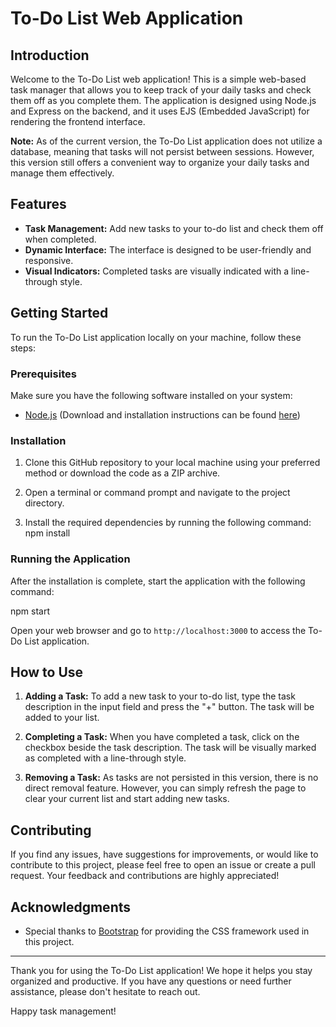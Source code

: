 # To-Do List Web Application

## Introduction

Welcome to the To-Do List web application! This is a simple web-based task manager that allows you to keep track of your daily tasks and check them off as you complete them. The application is designed using Node.js and Express on the backend, and it uses EJS (Embedded JavaScript) for rendering the frontend interface.

**Note:** As of the current version, the To-Do List application does not utilize a database, meaning that tasks will not persist between sessions. However, this version still offers a convenient way to organize your daily tasks and manage them effectively.

## Features

- **Task Management:** Add new tasks to your to-do list and check them off when completed.
- **Dynamic Interface:** The interface is designed to be user-friendly and responsive.
- **Visual Indicators:** Completed tasks are visually indicated with a line-through style.

## Getting Started

To run the To-Do List application locally on your machine, follow these steps:

### Prerequisites

Make sure you have the following software installed on your system:

- [Node.js](https://nodejs.org/) (Download and installation instructions can be found [here](https://nodejs.org/))

### Installation

1. Clone this GitHub repository to your local machine using your preferred method or download the code as a ZIP archive.

2. Open a terminal or command prompt and navigate to the project directory.

3. Install the required dependencies by running the following command:
   npm install

### Running the Application

After the installation is complete, start the application with the following command:

npm start


Open your web browser and go to `http://localhost:3000` to access the To-Do List application.

## How to Use

1. **Adding a Task:** To add a new task to your to-do list, type the task description in the input field and press the "+" button. The task will be added to your list.

2. **Completing a Task:** When you have completed a task, click on the checkbox beside the task description. The task will be visually marked as completed with a line-through style.

3. **Removing a Task:** As tasks are not persisted in this version, there is no direct removal feature. However, you can simply refresh the page to clear your current list and start adding new tasks.

## Contributing

If you find any issues, have suggestions for improvements, or would like to contribute to this project, please feel free to open an issue or create a pull request. Your feedback and contributions are highly appreciated!



## Acknowledgments

- Special thanks to [Bootstrap](https://getbootstrap.com/) for providing the CSS framework used in this project.

---

Thank you for using the To-Do List application! We hope it helps you stay organized and productive. If you have any questions or need further assistance, please don't hesitate to reach out.

Happy task management!







